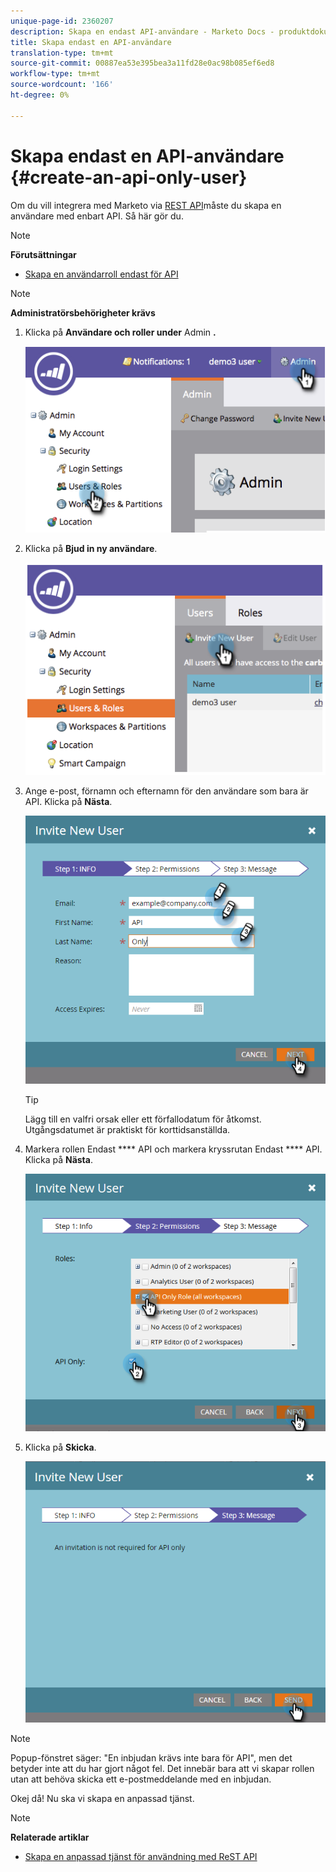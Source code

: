 ```yaml
---
unique-page-id: 2360207
description: Skapa en endast API-användare - Marketo Docs - produktdokumentation
title: Skapa endast en API-användare
translation-type: tm+mt
source-git-commit: 00887ea53e395bea3a11fd28e0ac98b085ef6ed8
workflow-type: tm+mt
source-wordcount: '166'
ht-degree: 0%

---
```



# Skapa endast en API-användare {#create-an-api-only-user}

Om du vill integrera med Marketo via [REST API](http://developers.marketo.com/documentation/rest/)måste du skapa en användare med enbart API. Så här gör du.

>[!NOTE]
>
>**Förutsättningar**
>
>* [Skapa en användarroll endast för API](create-an-api-only-user-role.md)

>



>[!NOTE]
>
>**Administratörsbehörigheter krävs**

1. Klicka på **Användare och roller under** Admin **.**

   ![](assets/image2014-9-17-9-3a31-3a31.png)

1. Klicka på **Bjud in ny användare**.

   ![](assets/image2014-9-17-9-3a32-3a3.png)

1. Ange e-post, förnamn och efternamn för den användare som bara är API. Klicka på **Nästa**.

   ![](assets/image2016-5-24-10-3a53-3a7.png)

   >[!TIP]
   >
   >Lägg till en valfri orsak eller ett förfallodatum för åtkomst. Utgångsdatumet är praktiskt för korttidsanställda.

1. Markera rollen Endast **** API och markera kryssrutan Endast **** API. Klicka på **Nästa**.

   ![](assets/four.png)

1. Klicka på **Skicka**.

   ![](assets/image2016-5-24-11-3a8-3a20.png)

>[!NOTE]
>
>Popup-fönstret säger: &quot;En inbjudan krävs inte bara för API&quot;, men det betyder inte att du har gjort något fel. Det innebär bara att vi skapar rollen utan att behöva skicka ett e-postmeddelande med en inbjudan.

Okej då! Nu ska vi skapa en anpassad tjänst.

>[!NOTE]
>
>**Relaterade artiklar**
>
>* [Skapa en anpassad tjänst för användning med ReST API](../../../product-docs/administration/additional-integrations/create-a-custom-service-for-use-with-rest-api.md)

>



